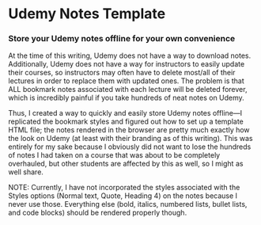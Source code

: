 # Udemy Notes Template

### Store your Udemy notes offline for your own convenience

At the time of this writing, Udemy does not have a way to download notes. Additionally, Udemy does not have a way for instructors to easily update their courses, so instructors may often have to delete most/all of their lectures in order to replace them with updated ones. The problem is that ALL bookmark notes associated with each lecture will be deleted forever, which is incredibly painful if you take hundreds of neat notes on Udemy.

Thus, I created a way to quickly and easily store Udemy notes offline—I replicated the bookmark styles and figured out how to set up a template HTML file; the notes rendered in the browser are pretty much exactly how the look on Udemy (at least with their branding as of this writing). This was entirely for my sake because I obviously did not want to lose the hundreds of notes I had taken on a course that was about to be completely overhauled, but other students are affected by this as well, so I might as well share.

NOTE: Currently, I have not incorporated the styles associated with the Styles options (Normal text, Quote, Heading 4) on the notes because I never use those. Everything else (bold, italics, numbered lists, bullet lists, and code blocks) should be rendered properly though.
